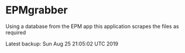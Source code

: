 # EPMgrabber
Using a database from the EPM app this application scrapes the files as required


Latest backup: Sun Aug 25 21:05:02 UTC 2019
